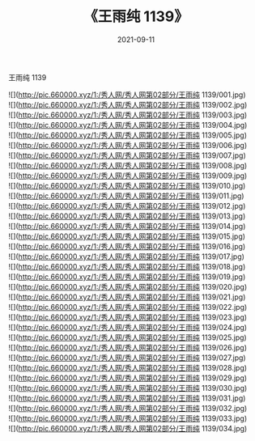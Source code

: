 ﻿---
layout: post
title:  《王雨纯 1139》
date:   2021-09-11
img: http://pic.660000.xyz/1:/秀人网/秀人网第02部分/王雨纯 1139/000.jpg
categories: [美女, 清纯, 唯美]
---

王雨纯 1139

  ![](http://pic.660000.xyz/1:/秀人网/秀人网第02部分/王雨纯 1139/001.jpg) <br> ![](http://pic.660000.xyz/1:/秀人网/秀人网第02部分/王雨纯 1139/002.jpg) <br> ![](http://pic.660000.xyz/1:/秀人网/秀人网第02部分/王雨纯 1139/003.jpg) <br> ![](http://pic.660000.xyz/1:/秀人网/秀人网第02部分/王雨纯 1139/004.jpg) <br> ![](http://pic.660000.xyz/1:/秀人网/秀人网第02部分/王雨纯 1139/005.jpg) <br> ![](http://pic.660000.xyz/1:/秀人网/秀人网第02部分/王雨纯 1139/006.jpg) <br> ![](http://pic.660000.xyz/1:/秀人网/秀人网第02部分/王雨纯 1139/007.jpg) <br> ![](http://pic.660000.xyz/1:/秀人网/秀人网第02部分/王雨纯 1139/008.jpg) <br> ![](http://pic.660000.xyz/1:/秀人网/秀人网第02部分/王雨纯 1139/009.jpg) <br> ![](http://pic.660000.xyz/1:/秀人网/秀人网第02部分/王雨纯 1139/010.jpg) <br> ![](http://pic.660000.xyz/1:/秀人网/秀人网第02部分/王雨纯 1139/011.jpg) <br> ![](http://pic.660000.xyz/1:/秀人网/秀人网第02部分/王雨纯 1139/012.jpg) <br> ![](http://pic.660000.xyz/1:/秀人网/秀人网第02部分/王雨纯 1139/013.jpg) <br> ![](http://pic.660000.xyz/1:/秀人网/秀人网第02部分/王雨纯 1139/014.jpg) <br> ![](http://pic.660000.xyz/1:/秀人网/秀人网第02部分/王雨纯 1139/015.jpg) <br> ![](http://pic.660000.xyz/1:/秀人网/秀人网第02部分/王雨纯 1139/016.jpg) <br> ![](http://pic.660000.xyz/1:/秀人网/秀人网第02部分/王雨纯 1139/017.jpg) <br> ![](http://pic.660000.xyz/1:/秀人网/秀人网第02部分/王雨纯 1139/018.jpg) <br> ![](http://pic.660000.xyz/1:/秀人网/秀人网第02部分/王雨纯 1139/019.jpg) <br> ![](http://pic.660000.xyz/1:/秀人网/秀人网第02部分/王雨纯 1139/020.jpg) <br> ![](http://pic.660000.xyz/1:/秀人网/秀人网第02部分/王雨纯 1139/021.jpg) <br> ![](http://pic.660000.xyz/1:/秀人网/秀人网第02部分/王雨纯 1139/022.jpg) <br> ![](http://pic.660000.xyz/1:/秀人网/秀人网第02部分/王雨纯 1139/023.jpg) <br> ![](http://pic.660000.xyz/1:/秀人网/秀人网第02部分/王雨纯 1139/024.jpg) <br> ![](http://pic.660000.xyz/1:/秀人网/秀人网第02部分/王雨纯 1139/025.jpg) <br> ![](http://pic.660000.xyz/1:/秀人网/秀人网第02部分/王雨纯 1139/026.jpg) <br> ![](http://pic.660000.xyz/1:/秀人网/秀人网第02部分/王雨纯 1139/027.jpg) <br> ![](http://pic.660000.xyz/1:/秀人网/秀人网第02部分/王雨纯 1139/028.jpg) <br> ![](http://pic.660000.xyz/1:/秀人网/秀人网第02部分/王雨纯 1139/029.jpg) <br> ![](http://pic.660000.xyz/1:/秀人网/秀人网第02部分/王雨纯 1139/030.jpg) <br> ![](http://pic.660000.xyz/1:/秀人网/秀人网第02部分/王雨纯 1139/031.jpg) <br> ![](http://pic.660000.xyz/1:/秀人网/秀人网第02部分/王雨纯 1139/032.jpg) <br> ![](http://pic.660000.xyz/1:/秀人网/秀人网第02部分/王雨纯 1139/033.jpg) <br> ![](http://pic.660000.xyz/1:/秀人网/秀人网第02部分/王雨纯 1139/034.jpg) <br>